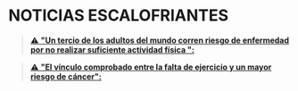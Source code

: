 
# NOTICIAS ESCALOFRIANTES

> [⚠️ **"Un tercio de los adultos del mundo corren riesgo de enfermedad por no realizar suficiente actividad física ":**](https://news.un.org/es/story/2024/06/1530836)

> [⚠️ **"El vínculo comprobado entre la falta de ejercicio y un mayor riesgo de cáncer":**](https://combatcancer.com/es/the-proven-link-between-lack-of-exercise-and-increased-risk-of-cancer)

 